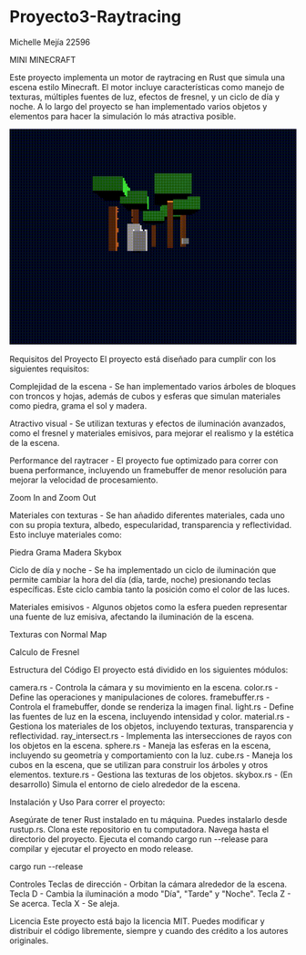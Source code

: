 # Proyecto3-Raytracing
Michelle Mejía 22596


MINI MINECRAFT 

Este proyecto implementa un motor de raytracing en Rust que simula una escena estilo Minecraft. El motor incluye características como manejo de texturas, múltiples fuentes de luz, efectos de fresnel, y un ciclo de día y noche. A lo largo del proyecto se han implementado varios objetos y elementos para hacer la simulación lo más atractiva posible.

![Minecraft](/Video.gif)

Requisitos del Proyecto
El proyecto está diseñado para cumplir con los siguientes requisitos:

Complejidad de la escena - Se han implementado varios árboles de bloques con troncos y hojas, además de cubos y esferas que simulan materiales como piedra, grama el sol y madera.

Atractivo visual - Se utilizan texturas y efectos de iluminación avanzados, como el fresnel y materiales emisivos, para mejorar el realismo y la estética de la escena.

Performance del raytracer - El proyecto fue optimizado para correr con buena performance, incluyendo un framebuffer de menor resolución para mejorar la velocidad de procesamiento.

Zoom In and Zoom Out

Materiales con texturas - Se han añadido diferentes materiales, cada uno con su propia textura, albedo, especularidad, transparencia y reflectividad. Esto incluye materiales como:

Piedra
Grama
Madera
Skybox 

Ciclo de día y noche - Se ha implementado un ciclo de iluminación que permite cambiar la hora del día (día, tarde, noche) presionando teclas específicas. Este ciclo cambia tanto la posición como el color de las luces.

Materiales emisivos - Algunos objetos como la esfera pueden representar una fuente de luz emisiva, afectando la iluminación de la escena.

Texturas con Normal Map

Calculo de Fresnel

Estructura del Código
El proyecto está dividido en los siguientes módulos:

camera.rs - Controla la cámara y su movimiento en la escena.
color.rs - Define las operaciones y manipulaciones de colores.
framebuffer.rs - Controla el framebuffer, donde se renderiza la imagen final.
light.rs - Define las fuentes de luz en la escena, incluyendo intensidad y color.
material.rs - Gestiona los materiales de los objetos, incluyendo texturas, transparencia y reflectividad.
ray_intersect.rs - Implementa las intersecciones de rayos con los objetos en la escena.
sphere.rs - Maneja las esferas en la escena, incluyendo su geometría y comportamiento con la luz.
cube.rs - Maneja los cubos en la escena, que se utilizan para construir los árboles y otros elementos.
texture.rs - Gestiona las texturas de los objetos.
skybox.rs - (En desarrollo) Simula el entorno de cielo alrededor de la escena.

Instalación y Uso
Para correr el proyecto:

Asegúrate de tener Rust instalado en tu máquina. Puedes instalarlo desde rustup.rs.
Clona este repositorio en tu computadora.
Navega hasta el directorio del proyecto.
Ejecuta el comando cargo run --release para compilar y ejecutar el proyecto en modo release.

cargo run --release

Controles
Teclas de dirección - Orbitan la cámara alrededor de la escena.
Tecla D - Cambia la iluminación a modo "Día", "Tarde" y "Noche".
Tecla Z - Se acerca.
Tecla X - Se aleja.

Licencia
Este proyecto está bajo la licencia MIT. Puedes modificar y distribuir el código libremente, siempre y cuando des crédito a los autores originales.

